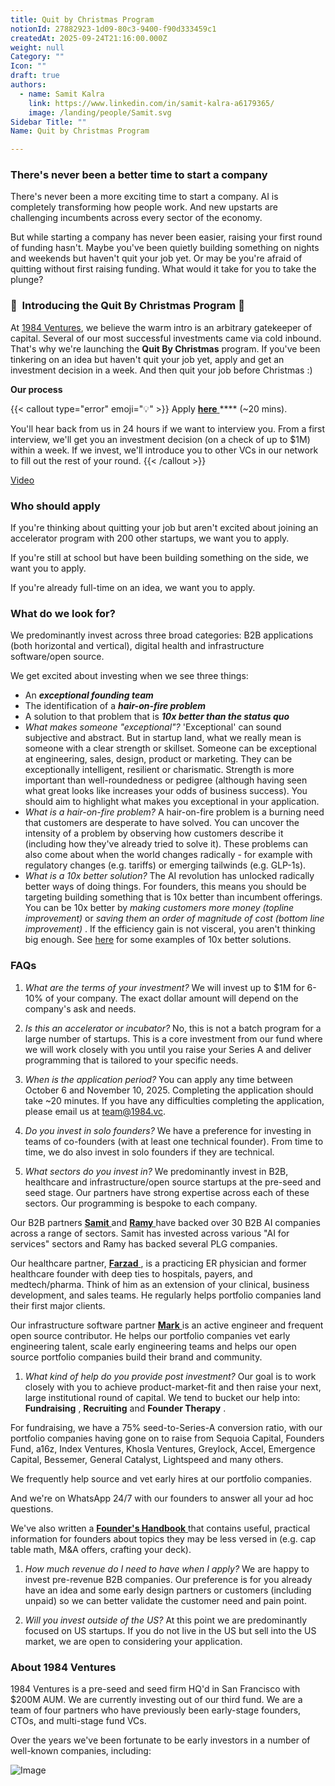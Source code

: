 ```yaml
---
title: Quit by Christmas Program
notionId: 27882923-1d09-80c3-9400-f90d333459c1
createdAt: 2025-09-24T21:16:00.000Z
weight: null
Category: ""
Icon: ""
draft: true
authors:
  - name: Samit Kalra
    link: https://www.linkedin.com/in/samit-kalra-a6179365/
    image: /landing/people/Samit.svg
Sidebar Title: ""
Name: Quit by Christmas Program

---
```




### There's never been a better time to start a company


There's never been a more exciting time to start a company. AI is completely transforming how people work. And new upstarts are challenging incumbents across every sector of the economy.

But while starting a company has never been easier, raising your first round of funding hasn't. Maybe you've been quietly building something on nights and weekends but haven't quit your job yet. Or may be you're afraid of quitting without first raising funding. What would it take for you to take the plunge?

### 🎄  **Introducing the**  **Quit By Christmas**  **Program** 🎄


At [1984 Ventures](/), we believe the warm intro is an arbitrary gatekeeper of capital. Several of our most successful investments came via cold inbound. That's why we're launching the  **Quit By Christmas**  program. If you've been tinkering on an idea but haven't quit your job yet, apply and get an investment decision in a week. And then quit your job before Christmas :) 

 **Our process** 

{{< callout type="error" emoji="💡" >}}
Apply [ **here** ](https://apply.1984.vc/) **** (~20 mins). 

You'll hear back from us in 24 hours if we want to interview you. From a first interview, we'll get you an investment decision (on a check of up to $1M) within a week. If we invest, we'll introduce you to other VCs in our network to fill out the rest of your round. 
{{< /callout >}}


[Video](https://www.loom.com/share/e5030cfed89640988c8f9b947cc1e4d3?sid=6956d63a-e306-42bd-bd22-7d60466938bb)


###  **Who should apply** 


If you're thinking about quitting your job but aren't excited about joining an accelerator program with 200 other startups, we want you to apply.

If you're still at school but have been building something on the side, we want you to apply.

If you're already full-time on an idea, we want you to apply.

###  **What do we look for?** 


We predominantly invest across three broad categories: B2B applications (both horizontal and vertical), digital health and infrastructure software/open source. 

We get excited about investing when we see three things:

- An  ***exceptional founding team*** 
- The identification of a  ***hair-on-fire problem*** 
- A solution to that problem that is  ***10x better than the status quo*** 
-  *What makes someone "exceptional"?* 'Exceptional' can sound subjective and abstract. But in startup land, what we really mean is someone with a clear strength or skillset. Someone can be exceptional at engineering, sales, design, product or marketing. They can be exceptionally intelligent, resilient or charismatic. Strength is more important than well-roundedness or pedigree (although having seen what great looks like increases your odds of business success). You should aim to highlight what makes you exceptional in your application.
-  *What is a hair-on-fire problem?* A hair-on-fire problem is a burning need that customers are desperate to have solved. You can uncover the intensity of a problem by observing how customers describe it (including how they've already tried to solve it). These problems can also come about when the world changes radically - for example with regulatory changes (e.g. tariffs) or emerging tailwinds (e.g. GLP-1s). 
-  *What is a 10x better solution?* The AI revolution has unlocked radically better ways of doing things. For founders, this means you should be targeting building something that is 10x better than incumbent offerings. You can be 10x better by  *making customers more money (topline improvement)*  or  *saving them an order of magnitude of cost (bottom line improvement)* . If the efficiency gain is not visceral, you aren't thinking big enough. See [here](https://samit-kalra.com/blog/how-to-find-a-good-startup-idea) for some examples of 10x better solutions.
###  **FAQs** 


1.  *What are the terms of your investment?* We will invest up to $1M for 6-10% of your company. The exact dollar amount will depend on the company's ask and needs.

1.  *Is this an accelerator or incubator?* No, this is not a batch program for a large number of startups. This is a core investment from our fund where we will work closely with you until you raise your Series A and deliver programming that is tailored to your specific needs.

1.  *When is the application period?* You can apply any time between October 6 and November 10, 2025. Completing the application should take ~20 minutes. If you have any difficulties completing the application, please email us at team@1984.vc. 

1.  *Do you invest in solo founders?* We have a preference for investing in teams of co-founders (with at least one technical founder). From time to time, we do also invest in solo founders if they are technical.

1.  *What sectors do you invest in?* We predominantly invest in B2B, healthcare and infrastructure/open source startups at the pre-seed and seed stage. Our partners have strong expertise across each of these sectors. Our programming is bespoke to each company.

Our B2B partners [ **Samit** ](https://www.linkedin.com/in/samit-kalra-a6179365/) and [ **Ramy** ](https://www.linkedin.com/in/ramyadeeb/) have backed over 30 B2B AI companies across a range of sectors. Samit has invested across various "AI for services" sectors and Ramy has backed several PLG companies.

Our healthcare partner, [ **Farzad** ](https://www.linkedin.com/in/farzadsoleimani/), is a practicing ER physician and former healthcare founder with deep ties to hospitals, payers, and medtech/pharma. Think of him as an extension of your clinical, business development, and sales teams. He regularly helps portfolio companies land their first major clients.

Our infrastructure software partner [ **Mark** ](https://mdp.github.io/) is an active engineer and frequent open source contributor. He helps our portfolio companies vet early engineering talent, scale early engineering teams and helps our open source portfolio companies build their brand and community. 

1.  *What kind of help do you provide post investment?* Our goal is to work closely with you to achieve product-market-fit and then raise your next, large institutional round of capital. We tend to bucket our help into:  **Fundraising** ,  **Recruiting**  and  **Founder Therapy** .

For fundraising, we have a 75% seed-to-Series-A conversion ratio, with our portfolio companies having gone on to raise from Sequoia Capital, Founders Fund, a16z, Index Ventures, Khosla Ventures, Greylock, Accel, Emergence Capital, Bessemer, General Catalyst, Lightspeed and many others.

We frequently help source and vet early hires at our portfolio companies.

And we're on WhatsApp 24/7 with our founders to answer all your ad hoc questions.

We've also written a [ **Founder's Handbook** ](/docs/founders-handbook/) that contains useful, practical information for founders about topics they may be less versed in (e.g. cap table math, M&A offers, crafting your deck).

1.  *How much revenue do I need to have when I apply?* We are happy to invest pre-revenue B2B companies. Our preference is for you already have an idea and some early design partners or customers (including unpaid) so we can better validate the customer need and pain point. 

1.  *Will you invest outside of the US?* At this point we are predominantly focused on US startups. If you do not live in the US but sell into the US market, we are open to considering your application.
###  **About 1984 Ventures** 


1984 Ventures is a pre-seed and seed firm HQ'd in San Francisco with $200M AUM. We are currently investing out of our third fund. We are a team of four partners who have previously been early-stage founders, CTOs, and multi-stage fund VCs.

Over the years we've been fortunate to be early investors in a number of well-known companies, including:

![Image](https://prod-files-secure.s3.us-west-2.amazonaws.com/52e751b5-230f-4649-8c4e-0224e58da4f9/04b4bd06-ed65-4486-b31f-fe52f2f7f7eb/image.png?X-Amz-Algorithm=AWS4-HMAC-SHA256&X-Amz-Content-Sha256=UNSIGNED-PAYLOAD&X-Amz-Credential=ASIAZI2LB466YLQOZ6Y3%2F20251005%2Fus-west-2%2Fs3%2Faws4_request&X-Amz-Date=20251005T024527Z&X-Amz-Expires=3600&X-Amz-Security-Token=IQoJb3JpZ2luX2VjEND%2F%2F%2F%2F%2F%2F%2F%2F%2F%2FwEaCXVzLXdlc3QtMiJIMEYCIQDfQExrNuG0EQsFPA4ze%2BU8Uffy6atTNUMzgHyPw7T9GwIhAID6eq9rj396XjwmIgQO0jdhUhZFqMWkglxHAWzVVdUrKv8DCGkQABoMNjM3NDIzMTgzODA1IgzwfhE%2F3VFUvySRWWgq3AO%2FUDb5K6EfkCfA91rY4EqLUYX4NiBz3chmbeBF%2B8v1wrbDjrQJ9tSTi%2F2nmHUHlPT1wFeRt7xQNcBjcm3TgVYW8Zycl5QiGOApe%2F0DgQlNz4agkZFBKKrbKwjkBHj%2BXXSbLJMvnVcEy%2B0UAyHMCRfXx6nU2W8gP13TLHMqms3GZSS6RafblSgl6VQFV7taUI8C%2FJZLxYRAm0sBxvQTA1gv7HWGe7n2Us%2FjNLOMHZYNs3RZRRn%2BBpRsVJUIHSzis7VDGL%2B6mbOJPZBGTuqR6E5Fb0hdLPSIoX8WGXbsxNUoT%2FhysjAmhgWw9bf5u82F6POfSktimgHliaG7gNQ4tmyZwD5sVVcebWV%2BgWrKa5SXdAZAKU4yF0pU3IhyStxryMVK7nIAkN61iV4OJaPiUYHL%2FXx2c52gNFTjBNWArxTjx1bDgsJcoKTv3rKXPHo4FFztW3YgnegaXVurEFlnTL%2F1lXCSVBl1DVA%2FwSnF6%2F%2B353%2BF%2FvVonY4elyMaEGPDz%2FtVfy29EJZ%2Ba2V2oMK74yrvPcffwQoBJ%2BZnDGq0TCkAH3NX8ACrYEc3uGRKwC1nT1AxwlY6PSuge%2BUWca%2Bbn%2BNFzffTbPrTSAfAZGBZju64OCbIcMoR0Li2FrYXaDDH4YbHBjqkAaRZ1ybAtTlXocTceQY6W1PoKotzJRtBT6ItLXBSBC9EKjlGaafyNCkzlt3Bi2l0U%2FW7F5wVlpAMWgXQl7sot13%2BDivGzA5XkzvMl3DQOe8nSBmE%2BFSAXfmVKhGFupATSGucSXDfdkSTKmbdT%2BstNIqTP6oICYMb2gE4ssgjoURQI6ZqluNyWdBUnAZLiCy%2Fa5rKxHhZJM%2BKPRKY%2BGr1E%2F2PwE6y&X-Amz-Signature=151dbc804286eb83bb016be89e79c111af0d65fc209fff9f1070b6e7308b17ee&X-Amz-SignedHeaders=host&x-amz-checksum-mode=ENABLED&x-id=GetObject)


